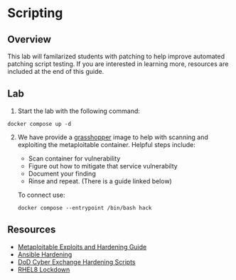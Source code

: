 # Scripting

## Overview
This lab will familarized students with patching to help improve automated patching script testing. If you are interested in learning more, resources are included at the end of this guide.

## Lab
1. Start the lab with the following command:
```
docker compose up -d
```
2. We have provide a [grasshopper](https://github.com/vr0n/grasshopper) image to help with scanning and exploiting the metaploitable container. Helpful steps include:
    - Scan container for vulnerability
    - Figure out how to mitigate that service vulnerabilty
    - Document your finding
    - Rinse and repeat. (There is a guide linked below)

    To connect use:
    ```
    docker compose --entrypoint /bin/bash hack
    ```

## Resources
- [Metaploitable Exploits and Hardening Guide](https://akvilekiskis.com/work/metasploitable/index.html)
- [Ansible Hardening](https://github.com/dev-sec/ansible-collection-hardening)
- [DoD Cyber Exchange Hardening Scripts](https://public.cyber.mil/stigs/supplemental-automation-content/)
- [RHEL8 Lockdown](https://github.com/rediculum/RHEL8_Lockdown)
